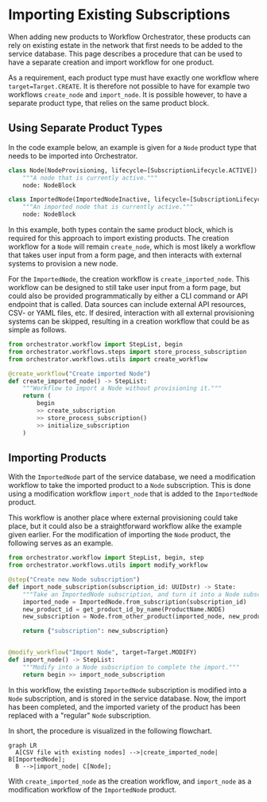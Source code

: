 # Importing Existing Subscriptions
When adding new products to Workflow Orchestrator, these products can rely on existing estate in the network that first
needs to be added to the service database. This page describes a procedure that can be used to have a separate creation
and import workflow for one product.

As a requirement, each product type must have exactly one workflow where `target=Target.CREATE`. It is therefore not
possible to have for example two workflows `create_node` and `import_node`. It is possible however, to have a separate
product type, that relies on the same product block.

## Using Separate Product Types
In the code example below, an example is given for a `Node` product type that needs to be imported into Orchestrator.

```python
class Node(NodeProvisioning, lifecycle=[SubscriptionLifecycle.ACTIVE]):
    """A node that is currently active."""
    node: NodeBlock

class ImportedNode(ImportedNodeInactive, lifecycle=[SubscriptionLifecycle.ACTIVE]):
    """An imported node that is currently active."""
    node: NodeBlock
```

In this example, both types contain the same product block, which is required for this approach to import existing
products. The creation workflow for a `Node` will remain `create_node`, which is most likely a workflow that takes user
input from a form page, and then interacts with external systems to provision a new node.

For the `ImportedNode`, the creation workflow is `create_imported_node`. This workflow can be designed to still take
user input from a form page, but could also be provided programmatically by either a CLI command or API endpoint that is
called. Data sources can include external API resources, CSV- or YAML files, etc. If desired, interaction with all
external provisioning systems can be skipped, resulting in a creation workflow that could be as simple as follows.

```python
from orchestrator.workflow import StepList, begin
from orchestrator.workflows.steps import store_process_subscription
from orchestrator.workflows.utils import create_workflow

@create_workflow("Create imported Node")
def create_imported_node() -> StepList:
    """Workflow to import a Node without provisioning it."""
    return (
        begin
        >> create_subscription
        >> store_process_subscription()
        >> initialize_subscription
    )
```

## Importing Products
With the `ImportedNode` part of the service database, we need a modification workflow to take the imported product to a
`Node` subscription. This is done using a modification workflow `import_node` that is added to the `ImportedNode`
product.

This workflow is another place where external provisioning could take place, but it could also be a
straightforward workflow alike the example given earlier. For the modification of importing the `Node` product, the
following serves as an example.

```python
from orchestrator.workflow import StepList, begin, step
from orchestrator.workflows.utils import modify_workflow

@step("Create new Node subscription")
def import_node_subscription(subscription_id: UUIDstr) -> State:
    """Take an ImportedNode subscription, and turn it into a Node subscription."""
    imported_node = ImportedNode.from_subscription(subscription_id)
    new_product_id = get_product_id_by_name(ProductName.NODE)
    new_subscription = Node.from_other_product(imported_node, new_product_id)

    return {"subscription": new_subscription}


@modify_workflow("Import Node", target=Target.MODIFY)
def import_node() -> StepList:
    """Modify into a Node subscription to complete the import."""
    return begin >> import_node_subscription
```

In this workflow, the existing `ImportedNode` subscription is modified into a `Node` subscription, and is stored in the
service database. Now, the import has been completed, and the imported variety of the product has been replaced with a
"regular" `Node` subscription.

In short, the procedure is visualized in the following flowchart.

``` mermaid
graph LR
  A[CSV file with existing nodes] -->|create_imported_node| B[ImportedNode];
  B -->|import_node| C[Node];
```

With `create_imported_node` as the creation workflow, and `import_node` as a modification workflow of the `ImportedNode`
product.
